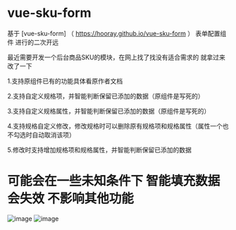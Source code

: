 # vue-sku-form

基于 [vue-sku-form] （ https://hooray.github.io/vue-sku-form ）  表单配置组件 进行的二次开远

最近需要开发一个后台商品SKU的模块，在网上找了找没有适合需求的 就拿过来改了一下

1.支持原组件已有的功能具体看原作者文档

2.支持自定义规格项，并智能判断保留已添加的数据（原组件是写死的）

3.支持自定义规格属性，并智能判断保留已添加的数据（原组件是写死的）

4.支持规格自定义修改，修改规格时可以删除原有规格项和规格属性（属性一个也不勾选时自动取消该项）

5.修改时支持增加规格项和规格属性，并智能判断保留已添加的数据
# 可能会在一些未知条件下 智能填充数据会失效 不影响其他功能
![image](https://user-images.githubusercontent.com/70319988/138799266-d510f807-142d-4b7d-a28a-d5d1dfcd1a2b.png)
![image](https://user-images.githubusercontent.com/70319988/138799299-606f4863-1e1c-40cb-9224-c33704b39235.png)
